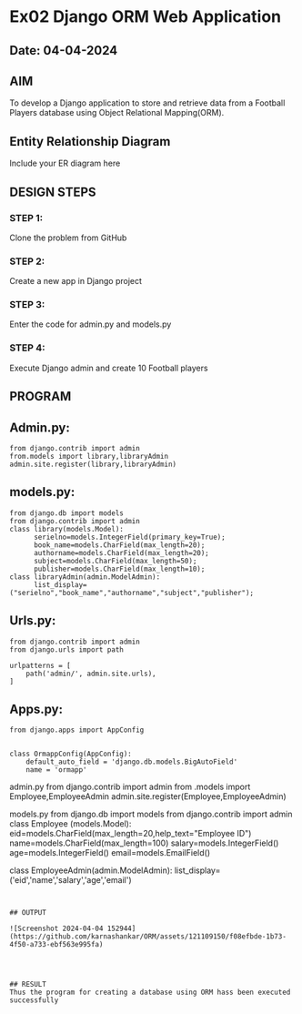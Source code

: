 # Ex02 Django ORM Web Application
## Date: 04-04-2024

## AIM
To develop a Django application to store and retrieve data from a Football Players database using Object Relational Mapping(ORM).

## Entity Relationship Diagram

Include your ER diagram here

## DESIGN STEPS

### STEP 1:
Clone the problem from GitHub

### STEP 2:
Create a new app in Django project

### STEP 3:
Enter the code for admin.py and models.py

### STEP 4:
Execute Django admin and create 10 Football players

## PROGRAM
## Admin.py:
```
from django.contrib import admin
from.models import library,libraryAdmin
admin.site.register(library,libraryAdmin)
```

## models.py:
```
from django.db import models
from django.contrib import admin
class library(models.Model):
      serielno=models.IntegerField(primary_key=True);
      book_name=models.CharField(max_length=20);
      authorname=models.CharField(max_length=20);
      subject=models.CharField(max_length=50);
      publisher=models.CharField(max_length=10);
class libraryAdmin(admin.ModelAdmin):
      list_display=("serielno","book_name","authorname","subject","publisher");
```
## Urls.py:
```
from django.contrib import admin
from django.urls import path

urlpatterns = [
    path('admin/', admin.site.urls),
]
```
## Apps.py:
```
from django.apps import AppConfig


class OrmappConfig(AppConfig):
    default_auto_field = 'django.db.models.BigAutoField'
    name = 'ormapp'
```



admin.py
from django.contrib import admin
from .models import Employee,EmployeeAdmin
admin.site.register(Employee,EmployeeAdmin)

models.py
from django.db import models
from django.contrib import admin
class Employee (models.Model):
    eid=models.CharField(max_length=20,help_text="Employee ID")
    name=models.CharField(max_length=100)
    salary=models.IntegerField()
    age=models.IntegerField()
    email=models.EmailField()

class EmployeeAdmin(admin.ModelAdmin):
    list_display=('eid','name','salary','age','email')

```


## OUTPUT

![Screenshot 2024-04-04 152944](https://github.com/karnashankar/ORM/assets/121109150/f08efbde-1b73-4f50-a733-ebf563e995fa)




## RESULT
Thus the program for creating a database using ORM hass been executed successfully
